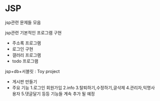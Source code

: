 # JSP
jsp관련 문제들 모음

jsp관련 기본적인 프로그램 구현
- 주소록 프로그램
- 로그인 구현 
- 갤러리 프로그램
- todo 프로그램

jsp+db+서블릿 : Toy project
- 게시판 만들기
- 주요 기능
1.로그인 회원가입
2.info
3.탈퇴하기,수정하기,글삭제
4.관리자,익명사용자
5.댓글달기
등등 기능들 계속 추가 될 예정
